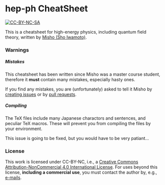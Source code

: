 hep-ph CheatSheet
=================

[![CC-BY-NC-SA](https://i.creativecommons.org/l/by-nc/4.0/88x31.png)](http://creativecommons.org/licenses/by-nc/4.0/)

This is a cheatsheet for high-energy physics, including quantum field theory, written by [Misho (Sho Iwamoto)](http://www.misho-web.com).

### Warnings

##### Mistakes

This cheatsheet has been written since Misho was a master course student, therefore it **must** contain many mistakes, especially hasty ones.

If you find any mistakes, you are (unfortunately) asked to tell it Misho by [creating issues](https://github.com/misho104/QFTCheatSheet/issues) or by [pull requests](https://github.com/misho104/QFTCheatSheet/pulls).


##### Compiling

The TeX files include many Japanese charactors and sentences, and peculiar TeX macros.
These will prevent you from compiling the files by your environment.

This issue is going to be fixed, but you would have to be very patiant...






### License

This work is licensed under CC-BY-NC, i.e., a [Creative Commons Attribution-NonCommercial 4.0 International License](http://creativecommons.org/licenses/by-nc/4.0/).
For uses beyond this license, **including a commercial use**, you must contact the author by, e.g., [e-mails](webmaster@misho-web.com).
